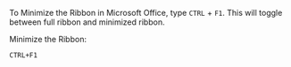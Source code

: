 To Minimize the Ribbon in Microsoft Office, type `CTRL` + `F1`. This will toggle between full ribbon and minimized ribbon.

Minimize the Ribbon:
```
CTRL+F1
```